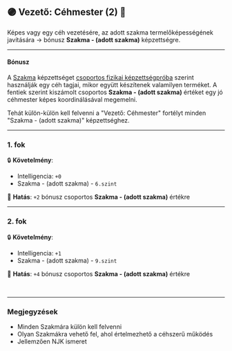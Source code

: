 ## 🟣 Vezető: Céhmester (2) 🔁

<!-- tag: md_fortely_multiple_vezetocehmester -->

Képes vagy egy céh vezetésére, az adott szakma termelőképességének javítására → bónusz **Szakma - (adott szakma)** képzettségre.

---
#### Bónusz

A [Szakma](../kepzettsegek.szekunder/szakma.md) képzettséget [csoportos fizikai képzettségpróba](../037_01_csoportos_kepzettsegproba.md#️-1-csoportos-fizikai-képzettségpróba) szerint használják egy céh tagjai, mikor együtt készítenek valamilyen terméket. A fentiek szerint kiszámolt csoportos **Szakma - (adott szakma)** értéket egy jó céhmester képes koordinálásával megemelni.

Tehát külön-külön kell felvenni a "Vezető: Céhmester" fortélyt minden "Szakma - (adott szakma)" képzettséghez.

---
### 1. fok

🔒 **Követelmény**:
- Intelligencia: `+0`
- Szakma - (adott szakma) - `6.szint`

🌟 **Hatás**: `+2` bónusz csoportos **Szakma - (adott szakma)** értékre

---
### 2. fok

🔒 **Követelmény**:
- Intelligencia: `+1`
- Szakma - (adott szakma) - `9.szint`

🌟 **Hatás**: `+4` bónusz csoportos **Szakma - (adott szakma)** értékre

<br />

---
### Megjegyzések

- Minden Szakmára külön kell felvenni
- Olyan Szakmákra vehető fel, ahol értelmezhető a céhszerű működés
- Jellemzően NJK ismeret
